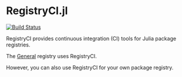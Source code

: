 # RegistryCI.jl

[![Build Status](https://travis-ci.com/JuliaRegistries/RegistryCI.jl.svg?branch=master)](https://travis-ci.com/JuliaRegistries/RegistryCI.jl/branches)

RegistryCI provides continuous integration (CI) tools for Julia package registries.

The [General](https://github.com/JuliaRegistries/General) registry uses RegistryCI.

However, you can also use RegistryCI for your own package registry.
